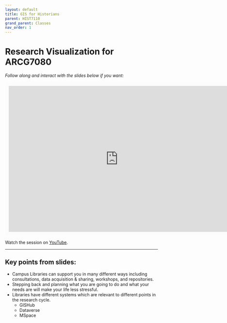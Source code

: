 ```yaml
---
layout: default
title: GIS for Historians
parent: HIST7110
grand_parent: Classes
nav_order: 1
---
```


# Research Visualization for ARCG7080

*Follow along and interact with the slides below if you want:*
<br>

<iframe width="720" height="480" frameborder="0" marginheight="0" marginwidth="0" style="border:12px solid  #fcfcfc" src="https://meginwinnipeg.github.io/slides/arcg7080.html"></iframe>

Watch the session on [YouTube](https://youtu.be/).
<hr>

## Key points from slides:

- Campus Libraries can support you in many different ways including consultations, data acquisition & sharing, workshops, and repositories.   
- Stepping back and planning what you are going to do and what your needs are will make your life less stressful.  
- Libraries have different systems which are relevant to different points in the research cycle.  
    - GISHub  
    - Dataverse  
    - MSpace  